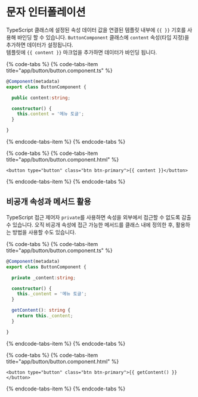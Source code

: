 # 문자 인터폴레이션

TypeScript 클래스에 설정된 속성 데이터 값을 연결된 템플릿 내부에 `{{ }}` 기호를 사용해 바인딩 할 수 있습니다. `ButtonComponent` 클래스에 `content` 속성\(타입 지정\)을 추가하면 데이터가 설정됩니다.   
템플릿에 `{{ content }}` 마크업을 추가하면 데이터가 바인딩 됩니다.

{% code-tabs %}
{% code-tabs-item title="app/button/button.component.ts" %}
```typescript
@Component(metadata)
export class ButtonComponent {

  public content:string;

  constructor() {
    this.content = '메뉴 토글';
  }

}
```
{% endcode-tabs-item %}
{% endcode-tabs %}

{% code-tabs %}
{% code-tabs-item title="app/button/button.component.html" %}
```markup
<button type="button" class="btn btn-primary">{{ content }}</button>
```
{% endcode-tabs-item %}
{% endcode-tabs %}

## 비공개 속성과 메서드 활용

TypeScript 접근 제어자 `private`를 사용하면 속성을 외부에서 접근할 수 없도록 감출 수 있습니다. 오직 비공개 속성에 접근 가능한 메서드를 클래스 내에 정의한 후, 활용하는 방법을 사용할 수도 있습니다.

{% code-tabs %}
{% code-tabs-item title="app/button/button.component.ts" %}
```typescript
@Component(metadata)
export class ButtonComponent {

  private _content:string;

  constructor() {
    this._content = '메뉴 토글';
  }

  getContent(): string {
    return this._content;
  }

}
```
{% endcode-tabs-item %}
{% endcode-tabs %}

{% code-tabs %}
{% code-tabs-item title="app/button/button.component.html" %}
```markup
<button type="button" class="btn btn-primary">{{ getContent() }}</button>
```
{% endcode-tabs-item %}
{% endcode-tabs %}



